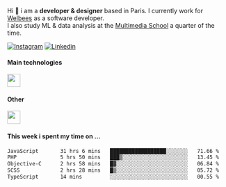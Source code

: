 Hi :wave: i am a **developer & designer** based in Paris. I currently work for [Welbees](https://www.welbees.com) as a software developer.<br /> I also study ML & data analysis at the [Multimedia School](https://www.ecole-multimedia.com/) a quarter of the time.

<a href="https://www.instagram.com/maximelbv/" target="_blank">![Instagram](https://img.shields.io/badge/Instagram-E4405F?style=for-the-badge&logo=instagram&logoColor=white)</a>
<a href="https://www.linkedin.com/in/maxime-lefebvre-85b545199" target="_blank">![Linkedin](https://img.shields.io/badge/LinkedIn-0077B5?style=for-the-badge&logo=linkedin&logoColor=white)</a>

#### Main technologies
<img height="30" src="https://skillicons.dev/icons?i=js,ts,react,nextjs,threejs,nodejs,nestjs,laravel,mysql,git,docker" />

#### Other
<img height="30" src="https://skillicons.dev/icons?i=figma,ps,ai,ae,pr,blender,unreal,ableton" />
<br />

#### This week i spent my time on ...
<!--START_SECTION:waka-->

```txt
JavaScript       31 hrs 6 mins   ██████████████████░░░░░░░   71.66 %
PHP              5 hrs 50 mins   ███▒░░░░░░░░░░░░░░░░░░░░░   13.45 %
Objective-C      2 hrs 58 mins   █▓░░░░░░░░░░░░░░░░░░░░░░░   06.84 %
SCSS             2 hrs 28 mins   █▒░░░░░░░░░░░░░░░░░░░░░░░   05.72 %
TypeScript       14 mins         ░░░░░░░░░░░░░░░░░░░░░░░░░   00.55 %
```

<!--END_SECTION:waka-->

